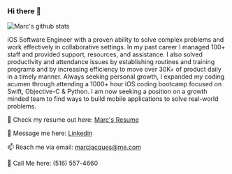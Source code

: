 ### Hi there 👋

![Marc's github stats](https://github-readme-stats.vercel.app/api?username=marcjacques&show_icons=true&theme=dark)

iOS Software Engineer with a proven ability to solve complex problems and work effectively in collaborative settings. 
In my past career I managed 100+ staff and provided support, resources, and assistance. I also solved productivity and 
attendance issues by establishing routines and training programs and by increasing efficiency to move over 30K+ of 
product daily in a timely manner. Always seeking personal growth, I expanded my coding acumen through attending a 1000+ 
hour iOS coding bootcamp focused on Swift, Objective-C & Python. I am now seeking a position on a growth minded team to
find ways to build mobile applications to solve real-world problems.

📝 Check my resume out here: [Marc's Resume](https://docs.google.com/document/d/1G6NltjjnnwcOymvagpm9V_QveTXzHHwrRhKiQeDr4hY/edit?usp=sharing)

💬 Message me here: [Linkedin](https://www.linkedin.com/in/marcjacques/)

📫 Reach me via email: [marcjacques@me.com](mailto:marcjacques@me.com)

📲 Call Me here: (516) 557-4660



<!--
**MarcJacques/MarcJacques** is a ✨ _special_ ✨ repository because its `README.md` (this file) appears on your GitHub profile.




-->
